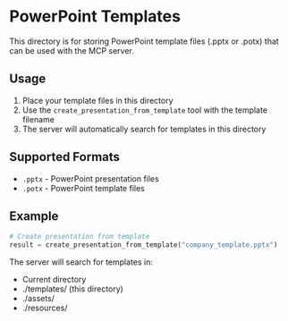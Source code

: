 # PowerPoint Templates

This directory is for storing PowerPoint template files (.pptx or .potx) that can be used with the MCP server.

## Usage

1. Place your template files in this directory
2. Use the `create_presentation_from_template` tool with the template filename
3. The server will automatically search for templates in this directory

## Supported Formats

- `.pptx` - PowerPoint presentation files
- `.potx` - PowerPoint template files

## Example

```python
# Create presentation from template
result = create_presentation_from_template("company_template.pptx")
```

The server will search for templates in:
- Current directory
- ./templates/ (this directory)
- ./assets/
- ./resources/
